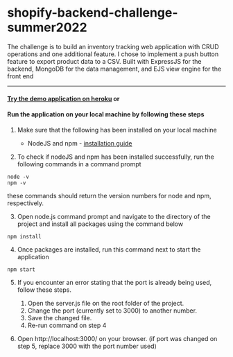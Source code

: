 # shopify-backend-challenge-summer2022
The challenge is to build an inventory tracking web application with CRUD operations and one additional feature. I chose to implement a push button feature to export product data to a CSV. Built with ExpressJS for the backend, MongoDB for the data management, and EJS view engine for the front end

---

#### [Try the demo application on heroku](https://shopify-challenge-summer2022.herokuapp.com/) or

#### Run the application on your local machine by following these steps

1. Make sure that the following has been installed on your local machine
    * NodeJS and npm - [installation guide](https://docs.npmjs.com/downloading-and-installing-node-js-and-npm)

2. To check if nodeJS and npm has been installed successfully, run the following commands in a command prompt
```
node -v
npm -v
```
these commands should return the version numbers for node and npm, respectively.

3. Open node.js command prompt and navigate to the directory of the project and install all packages using the command below
```
npm install
```

4. Once packages are installed, run this command next to start the application
```
npm start
```

5. If you encounter an error stating that the port is already being used, follow these steps.
    1. Open the server.js file on the root folder of the project.
    1. Change the port (currently set to 3000) to another number.
    1. Save the changed file.
    1. Re-run command on step 4

6. Open http://localhost:3000/ on your browser. (if port was changed on step 5, replace 3000 with the port number used)


